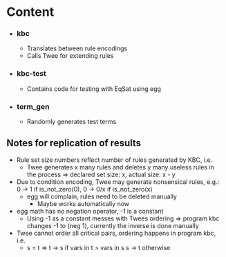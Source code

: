 # Content
- ### kbc
    - Translates between rule encodings
    - Calls Twee for extending rules
- ### kbc-test
    - Contains code for testing with EqSat using egg
- ### term_gen
    - Randomly generates test terms

## Notes for replication of results
- Rule set size numbers reflect number of rules generated by KBC, i.e.
    - Twee generates x many rules and deletes y many useless rules in the process => declared set size: x, actual size: x - y
- Due to condition encoding, Twee may generate nonsensical rules, e.g.: 0 -> 1 if is_not_zero(0), 0 -> 0/x if is_not_zero(x)
    - egg will complain, rules need to be deleted manually
        - Maybe works automatically now
- egg math has no negation operator, -1 is a constant
    - Using -1 as a constant messes with Twees ordering => program kbc changes -1 to (neg 1), currently the inverse is done manually
- Twee cannot order all critical pairs, ordering happens in program kbc, i.e.
    - s = t => t -> s if vars in t > vars in s s -> t otherwise
